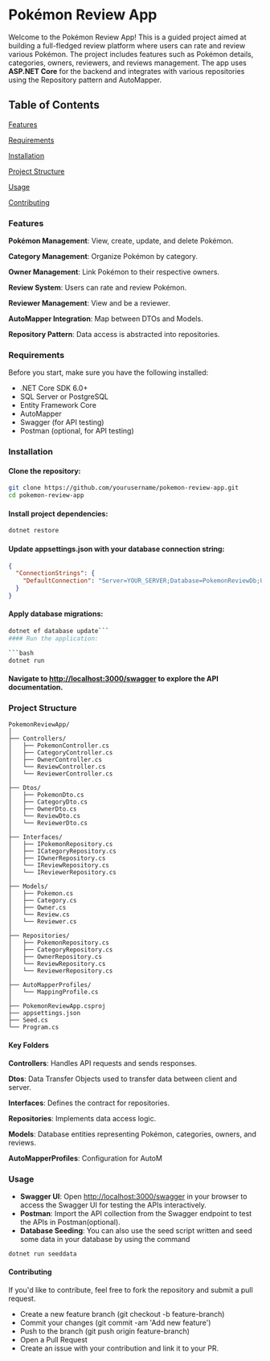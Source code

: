 # Pokémon Review App
Welcome to the Pokémon Review App! This is a guided project aimed at building a full-fledged review platform where users can rate and review various Pokémon. The project includes features such as Pokémon details, categories, owners, reviewers, and reviews management. The app uses **ASP.NET Core** for the backend and integrates with various repositories using the Repository pattern and AutoMapper.

## Table of Contents
[Features](#features)

[Requirements](#requirements)

[Installation](#installation)

[Project Structure](#porject-structure)

[Usage](#usage)

[Contributing](#contributing)

### Features
**Pokémon Management**: View, create, update, and delete Pokémon.

**Category Management**: Organize Pokémon by category.

**Owner Management**: Link Pokémon to their respective owners.

**Review System**: Users can rate and review Pokémon.

**Reviewer Management**: View and be a reviewer. 

**AutoMapper Integration**: Map between DTOs and Models.

**Repository Pattern**: Data access is abstracted into repositories.


### Requirements
Before you start, make sure you have the following installed:
- .NET Core SDK 6.0+
- SQL Server or PostgreSQL
- Entity Framework Core
- AutoMapper
- Swagger (for API testing)
- Postman (optional, for API testing)
### Installation
#### Clone the repository:

```bash
git clone https://github.com/yourusername/pokemon-review-app.git
cd pokemon-review-app
```
#### Install project dependencies:

```bash
dotnet restore
```
#### Update appsettings.json with your database connection string:

```json
{
  "ConnectionStrings": {
    "DefaultConnection": "Server=YOUR_SERVER;Database=PokemonReviewDb;User Id=YOUR_USER;Password=YOUR_PASSWORD;"
  }
}
```
#### Apply database migrations:

```bash
dotnet ef database update```
#### Run the application:

```bash
dotnet run
```
#### Navigate to [http://localhost:3000/swagger](http://localhost:3000/swagger) to explore the API documentation.

### Project Structure
```
PokemonReviewApp/
│
├── Controllers/
│   ├── PokemonController.cs
│   ├── CategoryController.cs
│   ├── OwnerController.cs
│   └── ReviewController.cs
│   └── ReviewerController.cs
│
├── Dtos/
│   ├── PokemonDto.cs
│   ├── CategoryDto.cs
│   ├── OwnerDto.cs
│   └── ReviewDto.cs
│   └── ReviewerDto.cs
│
├── Interfaces/
│   ├── IPokemonRepository.cs
│   ├── ICategoryRepository.cs
│   ├── IOwnerRepository.cs
│   └── IReviewRepository.cs
│   └── IReviewerRepository.cs
│
├── Models/
│   ├── Pokemon.cs
│   ├── Category.cs
│   ├── Owner.cs
│   └── Review.cs
│   └── Reviewer.cs
│
├── Repositories/
│   ├── PokemonRepository.cs
│   ├── CategoryRepository.cs
│   ├── OwnerRepository.cs
│   └── ReviewRepository.cs
│   └── ReviewerRepository.cs
│
├── AutoMapperProfiles/
│   └── MappingProfile.cs
│
├── PokemonReviewApp.csproj
├── appsettings.json
├── Seed.cs
└── Program.cs
```
#### Key Folders
**Controllers**: Handles API requests and sends responses.

**Dtos**: Data Transfer Objects used to transfer data between client and server.

**Interfaces**: Defines the contract for repositories.

**Repositories**: Implements data access logic.

**Models**: Database entities representing Pokémon, categories, owners, and reviews.

**AutoMapperProfiles**: Configuration for AutoM

### Usage
- **Swagger UI**: Open [http://localhost:3000/swagger](http://localhost:3000/swagger) in your browser to access the Swagger UI for testing the APIs interactively.
- **Postman**: Import the API collection from the Swagger endpoint to test the APIs in Postman(optional).
- **Database Seeding**: You can also use the seed script written and seed some data in your database by using the command
```bash
dotnet run seeddata
```
#### Contributing
If you'd like to contribute, feel free to fork the repository and submit a pull request.

- Create a new feature branch (git checkout -b feature-branch)
- Commit your changes (git commit -am 'Add new feature')
- Push to the branch (git push origin feature-branch)
- Open a Pull Request
- Create an issue with your contribution and link it to your PR.
